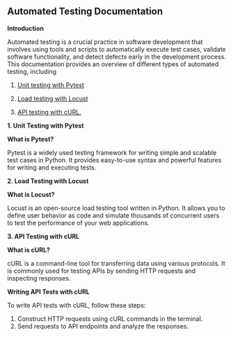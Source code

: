 ## Automated Testing Documentation

**Introduction**

Automated testing is a crucial practice in software development that involves using tools and scripts to automatically execute test cases, validate software functionality, and detect defects early in the development process. This documentation provides an overview of different types of automated testing, including

1. [Unit testing with Pytest](Automated-Testing-Pytest,md)

2. [Load testing with Locust](Automated-Load-Testing.md)

3. [API testing with cURL.](Curl-sh.md)

**1. Unit Testing with Pytest**

**What is Pytest?**

Pytest is a widely used testing framework for writing simple and scalable test cases in Python. It provides easy-to-use syntax and powerful features for writing and executing tests.

**2. Load Testing with Locust**

**What is Locust?**

Locust is an open-source load testing tool written in Python. It allows you to define user behavior as code and simulate thousands of concurrent users to test the performance of your web applications.

**3. API Testing with cURL**

**What is cURL?**

cURL is a command-line tool for transferring data using various protocols. It is commonly used for testing APIs by sending HTTP requests and inspecting responses.

**Writing API Tests with cURL**

To write API tests with cURL, follow these steps:

1. Construct HTTP requests using cURL commands in the terminal.
2. Send requests to API endpoints and analyze the responses.

